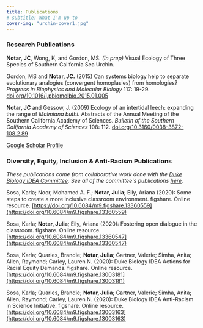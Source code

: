 ```yaml
---
title: Publications
# subtitle: What I'm up to
cover-img: "urchin-cover1.jpg"
---
```


### Research Publications

**Notar, JC**, Wong, K, and Gordon, MS. _(in prep)_ Visual Ecology of Three Species of Southern California Sea Urchin.

Gordon, MS and **Notar, JC.** (2015) Can systems biology help to separate evolutionary analogies (convergent homoplasies) from homologies? _Progress in Biophysics and Molecular Biology_ 117: 19-29. [doi.org/10.1016/j.pbiomolbio.2015.01.005](https://doi.org/10.1016/j.pbiomolbio.2015.01.005)

**Notar, JC** and Gessow, J. (2009) Ecology of an intertidal leech: expanding the range of _Malmiana buthi_. Abstracts of the Annual Meeting of the Southern California Academy of Sciences. _Bulletin of the Southern California Academy of Sciences_ 108: 112. [doi.org/10.3160/0038-3872-108.2.89](https://doi.org/10.3160/0038-3872-108.2.89)

[Google Scholar Profile](https://scholar.google.com/citations?user=eQlRnmEAAAAJ&hl=en&oi=ao)

### Diversity, Equity, Inclusion & Anti-Racism Publications

_These publications come from collaborative work done with the [Duke Biology IDEA Committee](https://jnotar.github.io/dei/). See all of the committee's publications [here](https://sites.duke.edu/biodiversity/publications/)._

Sosa, Karla; Noor, Mohamed A. F.; **Notar, Julia**; Eily, Ariana (2020): Some steps to create a more inclusive classroom environment. figshare. Online resource. [https://doi.org/10.6084/m9.figshare.13360559](https://doi.org/10.6084/m9.figshare.13360559)

Sosa, Karla; **Notar, Julia**; Eily, Ariana (2020): Fostering open dialogue in the classroom. figshare. Online resource. [https://doi.org/10.6084/m9.figshare.13360547](https://doi.org/10.6084/m9.figshare.13360547)

Sosa, Karla; Quarles, Brandie; **Notar, Julia**; Gartner, Valerie; Simha, Anita; Allen, Raymond; Carley, Lauren N. (2020): Duke Biology IDEA Actions for Racial Equity Demands. figshare. Online resource. [https://doi.org/10.6084/m9.figshare.13003181](https://doi.org/10.6084/m9.figshare.13003181)

Sosa, Karla; Quarles, Brandie; **Notar, Julia**; Gartner, Valerie; Simha, Anita; Allen, Raymond; Carley, Lauren N. (2020): Duke Biology IDEA Anti-Racism in Science Initiative. figshare. Online resource. [https://doi.org/10.6084/m9.figshare.13003163](https://doi.org/10.6084/m9.figshare.13003163)
